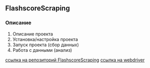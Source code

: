 ## FlashscoreScraping

### Описание

1. Описание проекта
2. Установка/настройка проекта
3. Запуск проекта (сбор данных)
4. Работа с данными (анализ)

[ссылка на репозиторий FlashscoreScraping]( https://github.com/gustavofariaa/FlashscoreScraping )
[ссылка на webdriver](https://chromedriver.chromium.org/)